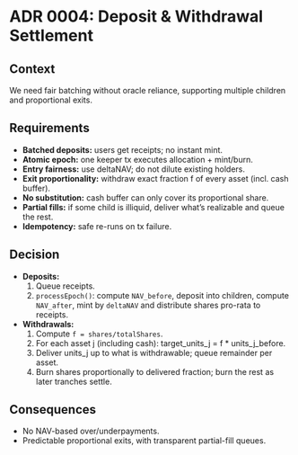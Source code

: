 # ADR 0004: Deposit & Withdrawal Settlement

## Context
We need fair batching without oracle reliance, supporting multiple children and proportional exits.

## Requirements
- **Batched deposits:** users get receipts; no instant mint.
- **Atomic epoch:** one keeper tx executes allocation + mint/burn.
- **Entry fairness:** use deltaNAV; do not dilute existing holders.
- **Exit proportionality:** withdraw exact fraction f of every asset (incl. cash buffer).
- **No substitution:** cash buffer can only cover its proportional share.
- **Partial fills:** if some child is illiquid, deliver what’s realizable and queue the rest.
- **Idempotency:** safe re-runs on tx failure.

## Decision
- **Deposits:**
    1) Queue receipts.
    2) `processEpoch()`: compute `NAV_before`, deposit into children, compute `NAV_after`, mint by `deltaNAV` and distribute shares pro-rata to receipts.
- **Withdrawals:**
    1) Compute `f = shares/totalShares`.
    2) For each asset j (including cash): target_units_j = f * units_j_before.
    3) Deliver units_j up to what is withdrawable; queue remainder per asset.
    4) Burn shares proportionally to delivered fraction; burn the rest as later tranches settle.

## Consequences
- No NAV-based over/underpayments.
- Predictable proportional exits, with transparent partial-fill queues.
